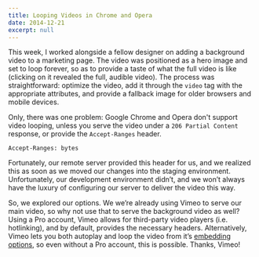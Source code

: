 ```yaml
---
title: Looping Videos in Chrome and Opera
date: 2014-12-21
excerpt: null
---
```


This week, I worked alongside a fellow designer on adding a background video to a marketing page. The video was positioned as a hero image and set to loop forever, so as to provide a taste of what the full video is like (clicking on it revealed the full, audible video). The process was straightforward: optimize the video, add it through the `video` tag with the appropriate attributes, and provide a fallback image for older browsers and mobile devices.

Only, there was one problem: Google Chrome and Opera don't support video looping, unless you serve the video under a `206 Partial Content` response, or provide the `Accept-Ranges` header.

```
Accept-Ranges: bytes
```

Fortunately, our remote server provided this header for us, and we realized this as soon as we moved our changes into the staging environment. Unfortunately, our development environment didn’t, and we won’t always have the luxury of configuring our server to deliver the video this way.

So, we explored our options. We we’re already using Vimeo to serve our main video, so why not use that to serve the background video as well? Using a Pro account, Vimeo allows for third-party video players (i.e. hotlinking), and by default, provides the necessary headers. Alternatively, Vimeo lets you both autoplay and loop the video from it’s [embedding options](https://vimeo.com/help/faq/sharing-videos/embedding-videos#how-do-i-set-videos-to-autoplay-or-loop-when-i-embed-them), so even without a Pro account, this is possible. Thanks, Vimeo!
